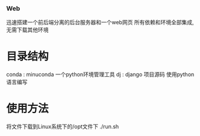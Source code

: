 ### Web
迅速搭建一个前后端分离的后台服务器和一个web网页
所有依赖和环境全部集成,无需下载其他环境

# 目录结构
conda : minuconda 一个python环境管理工具
dj : django 项目源码 使用python语言编写




# 使用方法
将文件下载到Linux系统下的/opt文件下
./run.sh
